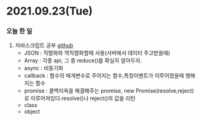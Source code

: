 # 2021.09.23(Tue)
### 오늘 한 일
1. 자바스크립트 공부 [github](https://github.com/Dokuny/MyProgrammingHistory/tree/main/ETC/Web/Javascript/practice)
   * JSON : 직렬화와 역직렬화할때 사용(서버에서 데이터 주고받을때)
   * Array : 각종 api, 그 중 reduce()를 확실히 알아두자.
   * async : 비동기화
   * callback : 함수의 매개변수로 주어지는 함수,특정이벤트가 이루어졌을때 행해지는 함수
   * promise : 콜백지옥을 해결해주는 promise, new Promise(resolve,reject)로 이루어져있다.resolve()나 reject()의 값을 리턴
   * class
   * object
   